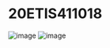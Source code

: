 # 20ETIS411018
![image](https://github.com/pratheek08/20ETIS411018/assets/83898956/0337bc0b-4186-412f-82b7-682f3826a475)
![image](https://github.com/pratheek08/20ETIS411018/assets/83898956/0bc8223c-e0a0-4635-879c-4c2600bbd923)
